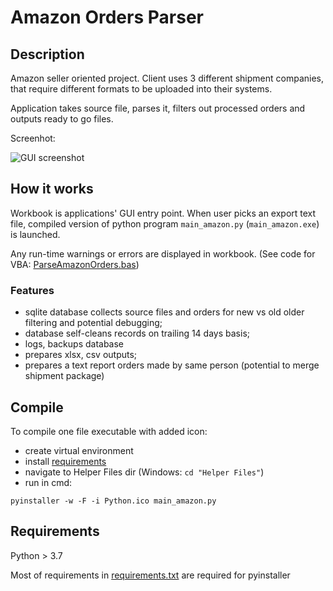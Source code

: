 # Amazon Orders Parser

## Description

Amazon seller oriented project. Client uses 3 different shipment companies, that require different formats to be uploaded into their systems. 

Application takes source file, parses it, filters out processed orders and outputs ready to go files.

Screenhot:

![GUI screenshot](https://user-images.githubusercontent.com/45366313/83858313-fb008d00-a724-11ea-8ffd-e08963356608.JPG)

## How it works

Workbook is applications' GUI entry point.
When user picks an export text file, compiled version of python program `main_amazon.py` (`main_amazon.exe`) is launched.

Any run-time warnings or errors are displayed in workbook. (See code for VBA: [ParseAmazonOrders.bas](VBA/ParseAmazonOrders.bas))

### Features

- sqlite database collects source files and orders for new vs old older filtering and potential debugging;
- database self-cleans records on trailing 14 days basis;
- logs, backups database
- prepares xlsx, csv outputs;
- prepares a text report orders made by same person (potential to merge shipment package)

## Compile

To compile one file executable with added icon: 
- create virtual environment
- install [requirements ](##Requirements)
- navigate to Helper Files dir (Windows: `cd "Helper Files"`)
- run in cmd:

`pyinstaller -w -F -i Python.ico main_amazon.py`

## Requirements

Python > 3.7

Most of requirements in [requirements.txt](requirements.txt) are required for pyinstaller